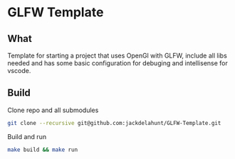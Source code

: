 # GLFW Template
## What
Template for starting a project that uses OpenGl with GLFW, include all libs needed and has some basic configuration for debuging and intellisense for vscode.

## Build
Clone repo and all submodules
```bash
git clone --recursive git@github.com:jackdelahunt/GLFW-Template.git
```
Build and run
```bash
make build && make run
```
